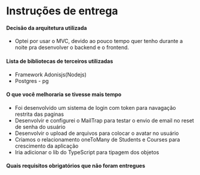 # Instruções de entrega

#### Decisão da arquitetura utilizada
 - Optei por usar o MVC, devido ao pouco tempo quer tenho durante a noite pra desenvolver o backend e o frontend.


#### Lista de bibliotecas de terceiros utilizadas
 - Framework Adonisjs(Nodejs)
 - Postgres - pg


#### O que você melhoraria se tivesse mais tempo
 - Foi desenvolvido um sistema de login com token para navagação restrita das paginas
 - Desenvolvir e configurei o MailTrap para testar o envio de email no reset de senha do usuário
 - Desenvolvir o upload de arquivos para colocar o avatar no usuário
 - Criamos o relacionamento oneToMany de Students e Courses para crescimento da aplicação
 - Iria adicionar o lib do TypeScript para tipagem dos objetos


#### Quais requisitos obrigatórios que não foram entregues
 



